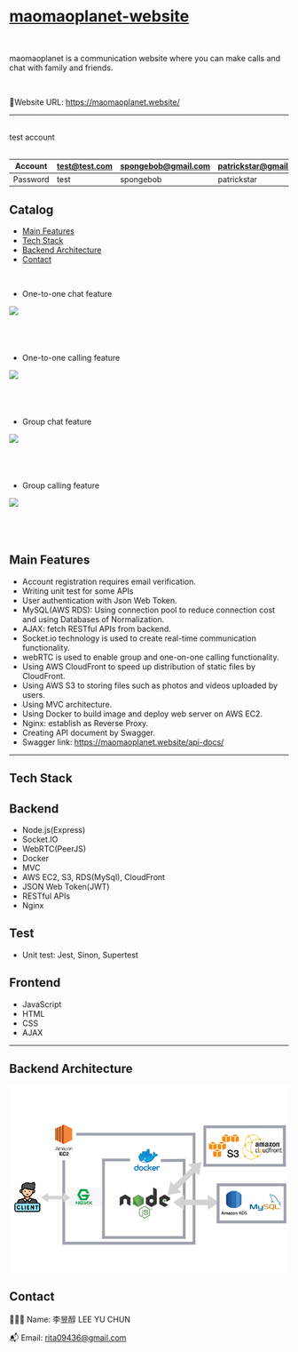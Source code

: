 # [maomaoplanet-website](https://maomaoplanet.website/)


<br/>

maomaoplanet is a communication website where you can make calls and chat with family and friends.

<br/>

🔗Website URL: https://maomaoplanet.website/

<hr/>
<br/>
test account
<br/>
<br/>


| Account  	| test@test.com | spongebob@gmail.com| patrickstar@gmail.com|
|-----------|---------------|--------------------|----------------------
|  Password |test           | spongebob          | patrickstar|



## Catalog
* [Main Features](#main-features) 
* [Tech Stack](#tech-stack)
* [Backend Architecture](#backend-architecture)
* [Contact](#contact)

<br/>

* One-to-one chat feature

![](static/images/single_chat.gif)
<br/>
<br/>
<br/>
<br/>

* One-to-one calling feature

![](static/images/phone_call.gif)
<br/>
<br/>
<br/>
<br/>

* Group chat feature

![](static/images/group_chat.gif)
<br/>
<br/>
<br/>
<br/>

* Group calling feature

![](static/images/group_call.gif)
<br/>
<br/>
<br/>
<br/>


## Main Features


* Account registration requires email verification.
* Writing unit test for some APIs
* User authentication with Json Web Token.
* MySQL(AWS RDS): Using connection pool to reduce connection cost and using Databases of Normalization.
* AJAX: fetch RESTful APIs from backend.
* Socket.io technology is used to create real-time communication functionality.
* webRTC is used to enable group and one-on-one calling functionality.
* Using AWS CloudFront to speed up distribution of static files by CloudFront.
* Using AWS S3 to storing files such as photos and videos uploaded by users.
* Using MVC architecture.
* Using	Docker to build image and deploy web server on AWS EC2.
* Nginx: establish as Reverse Proxy.
* Creating API document by Swagger.
* Swagger link: https://maomaoplanet.website/api-docs/

<hr/>

## Tech Stack

## Backend
* Node.js(Express)
* Socket.IO
* WebRTC(PeerJS)
* Docker
* MVC
* AWS EC2, S3, RDS(MySql), CloudFront
* JSON Web Token(JWT)
* RESTful APIs
* Nginx

## Test

* Unit test: Jest, Sinon, Supertest

## Frontend
* JavaScript
* HTML
* CSS
* AJAX

<hr/>

## Backend Architecture

![](static/images/fotor_2023-3-11_12_32_2.png)


## Contact
👨🏻‍💻 Name: 李昱醇 LEE YU CHUN


📬 Email: rita09436@gmail.com






